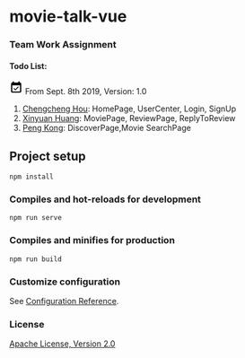# movie-talk-vue

### Team Work Assignment

#### Todo List: 

![avatar](data:image/svg+xml;base64,PHN2ZyB4bWxucz0iaHR0cDovL3d3dy53My5vcmcvMjAwMC9zdmciIHdpZHRoPSIyNCIgaGVpZ2h0PSIyNCIgdmlld0JveD0iMCAwIDI0IDI0Ij4KICAgIDxwYXRoIGQ9Ik0wIDBoMjR2MjRIMHoiIGZpbGw9Im5vbmUiLz4KICAgIDxwYXRoIGQ9Ik0xNi41MyAxMS4wNkwxNS40NyAxMGwtNC44OCA0Ljg4LTIuMTItMi4xMi0xLjA2IDEuMDZMMTAuNTkgMTdsNS45NC01Ljk0ek0xOSAzaC0xVjFoLTJ2Mkg4VjFINnYySDVjLTEuMTEgMC0xLjk5LjktMS45OSAyTDMgMTljMCAxLjEuODkgMiAyIDJoMTRjMS4xIDAgMi0uOSAyLTJWNWMwLTEuMS0uOS0yLTItMnptMCAxNkg1VjhoMTR2MTF6Ii8+Cjwvc3ZnPgo=) From Sept. 8th 2019, Version: 1.0

1. [Chengcheng Hou](https://github.com/housirvip): HomePage, UserCenter, Login, SignUp
2. [Xinyuan Huang](https://github.com/hxy112292): MoviePage, ReviewPage, ReplyToReview
3. [Peng Kong](https://github.com/kong-p): DiscoverPage,Movie SearchPage

## Project setup
```
npm install
```

### Compiles and hot-reloads for development
```
npm run serve
```

### Compiles and minifies for production
```
npm run build
```

### Customize configuration
See [Configuration Reference](https://cli.vuejs.org/config/).

### License
[Apache License, Version 2.0](https://www.apache.org/licenses/LICENSE-2.0.html)
